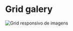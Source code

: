 # Grid galery

![Grid responsivo de imagens](https://user-images.githubusercontent.com/49209628/80232103-b87a6980-862a-11ea-816a-91c9a1720774.jpg)
